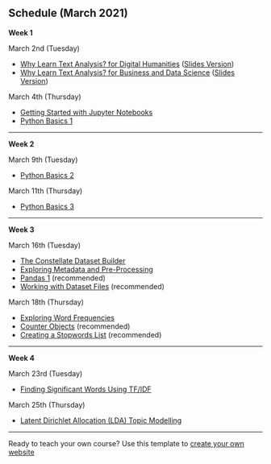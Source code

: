 ## Schedule (March 2021)

**Week 1**

March 2nd (Tuesday)
* [Why Learn Text Analysis? for Digital Humanities](./why-dh.md) ([Slides Version](https://tinyurl.com/yabsasgp
)) 
* [Why Learn Text Analysis? for Business and Data Science](./why-ds.md) ([Slides Version](tinyurl.com/verqmpd))

March 4th (Thursday)
* [Getting Started with Jupyter Notebooks](../getting-started-with-jupyter.ipynb)
* [Python Basics 1](../python-basics-1.ipynb)
___
**Week 2**

March 9th (Tuesday)

* [Python Basics 2](../python-basics-2.ipynb)

March 11th (Thursday)

* [Python Basics 3](../python-basics-3.ipynb)
___
**Week 3**

March 16th (Tuesday)

* [The Constellate Dataset Builder](https://tdm-pilot.org/builder/)
* [Exploring Metadata and Pre-Processing](../exploring-metadata.ipynb)
* [Pandas 1](../pandas-1.ipynb) (recommended)
* [Working with Dataset Files](../working-with-dataset-files.ipynb) (recommended)

March 18th (Thursday)

* [Exploring Word Frequencies](../exploring-word-frequencies.ipynb)
* [Counter Objects](../counter-objects.ipynb) (recommended)
* [Creating a Stopwords List](../creating-stopwords-list.ipynb) (recommended)
___
**Week 4**

March 23rd (Tuesday)

* [Finding Significant Words Using TF/IDF](../finding-significant-terms.ipynb)

March 25th (Thursday)

* [Latent Dirichlet Allocation (LDA) Topic Modelling](../topic-modeling.ipynb)
___

Ready to teach your own course? Use this template to [create your own website](./create-your-own.md)
